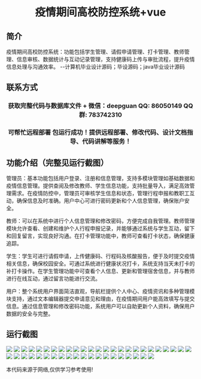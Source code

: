 <p><h1 align="center">疫情期间高校防控系统+vue</h1></p>

## 简介
疫情期间高校防控系统：功能包括学生管理、请假申请管理、打卡管理、教师管理、信息审核、数据统计与互动记录管理，支持健康码上传与审批流程，提升疫情信息处理与沟通效率。    --计算机毕业设计源码；毕设源码；java毕业设计源码


## 联系方式
<p><h3 align="center">获取完整代码与数据库文件 + 微信：deepguan QQ: 86050149 QQ群: 783742310</h3></p>
<p><h3 align="center">可帮忙远程部署 包运行成功！提供远程部署、修改代码、设计文档指导、代码讲解等服务！</h3></p>

## 功能介绍（完整见运行截图）
管理员：基本功能包括用户登录、注册和信息管理，支持多模块管理如基础数据和疫情信息管理。提供查阅及修改教师、学生信息功能，支持批量导入，满足高效管理需求。在疫情防控中，管理员可审核学生信息和状态，管理行程申报和教职工互动，确保信息及时准确。用户中心可进行密码更新和个人信息管理，确保账户安全。

教师：可以在系统中进行个人信息管理和修改密码，方便完成自我管理。教师管理模块允许查看、创建和维护个人行程申报记录，并能够通过系统与学生互动，留下和回复留言，实现良好沟通。在打卡管理功能中，教师可查看打卡状态，确保健康追踪。

学生：学生可进行请假申请，上传健康码、行程码及核酸报告，便于及时提交疫情相关信息，确保校园安全。可通过系统进行健康状况打卡，系统支持当天未打卡的补打卡操作。在学生管理功能中可查看个人信息、更新和管理宿舍信息，并与教师进行在线互动，通过留言功能进行交流。

用户：整个系统用户界面简洁直观，导航栏提供个人中心、疫情资讯和多种管理模块支持，通过文本编辑器提交申请意见和理由，在疫情期间用户能高效填写与提交信息。通过信息管理和修改密码功能，系统用户可以自助更新个人资料，确保用户数据的安全与完整。


## 运行截图
![](img/001.jpg)
![](img/002.jpg)
![](img/003.jpg)
![](img/004.jpg)
![](img/005.jpg)
![](img/006.jpg)
![](img/007.jpg)
![](img/008.jpg)
![](img/009.jpg)
![](img/010.jpg)
![](img/011.jpg)
![](img/012.jpg)
![](img/013.jpg)
![](img/014.jpg)
![](img/015.jpg)
![](img/016.jpg)
![](img/017.jpg)
![](img/018.jpg)
![](img/019.jpg)
![](img/020.jpg)
![](img/021.jpg)
![](img/022.jpg)
![](img/023.jpg)
![](img/024.jpg)
![](img/025.jpg)
![](img/026.jpg)
![](img/027.jpg)
![](img/028.jpg)
![](img/029.jpg)
![](img/030.jpg)
![](img/031.jpg)
![](img/032.jpg)
![](img/033.jpg)
![](img/034.jpg)
![](img/035.jpg)
![](img/036.jpg)
![](img/037.jpg)
![](img/038.jpg)
![](img/039.jpg)
![](img/040.jpg)
![](img/041.jpg)
![](img/042.jpg)
![](img/043.jpg)
![](img/044.jpg)
![](img/045.jpg)

<p>本代码来源于网络,仅供学习参考使用!</p>
